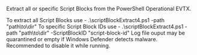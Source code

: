 Extract all or specific Script Blocks from the PowerShell Operational EVTX.

To extract all Script Blocks use -      .\scriptBlockExtract4.ps1 -path "path\to\dir" 
To specific Script Block IDs use -      .\scriptBlockExtract4.ps1 -path "path\to\dir" -ScriptBlockID "script-block-id"
Log file ouput may be quarantined or empty if Windows Defender detects malware. Recommended to disable it while running. 
